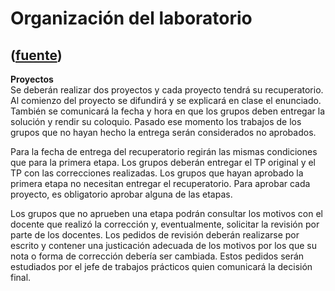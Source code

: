 # Organización del laboratorio
([fuente](https://campus.exactas.uba.ar/course/view.php?id=991&section=4))
---
**Proyectos**  
Se deberán realizar dos proyectos y cada proyecto tendrá su recuperatorio. Al
comienzo del proyecto se difundirá y se explicará en clase el enunciado.
También se comunicará la fecha y hora en que los grupos deben entregar la
solución y rendir su coloquio. Pasado ese momento los trabajos de los grupos
que no hayan hecho la entrega serán considerados no aprobados.  
  
Para la fecha de entrega del recuperatorio regirán las mismas condiciones que
para la primera etapa. Los grupos deberán entregar el TP original y el TP con
las correcciones realizadas. Los grupos que hayan aprobado la primera etapa no
necesitan entregar el recuperatorio. Para aprobar cada proyecto, es
obligatorio aprobar alguna de las etapas.  
  
Los grupos que no aprueben una etapa podrán consultar los motivos con el
docente que realizó la corrección y, eventualmente, solicitar la revisión por
parte de los docentes. Los pedidos de revisión deberán realizarse por escrito
y contener una justicación adecuada de los motivos por los que su nota o forma
de corrección debería ser cambiada. Estos pedidos serán estudiados por el jefe
de trabajos prácticos quien comunicará la decisión final.

